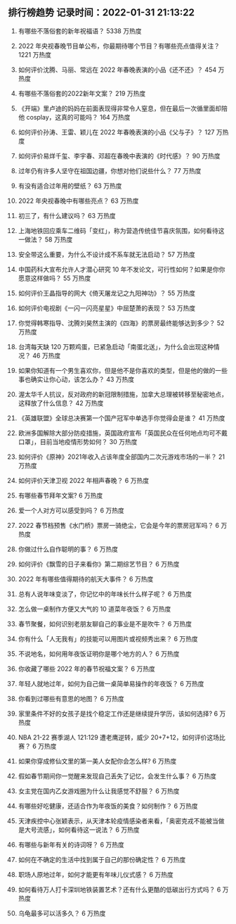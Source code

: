 
## 排行榜趋势 记录时间：2022-01-31 21:13:22
  
  1. 有哪些不落俗套的新年祝福语？ 5338 万热度
    
  2. 2022 年央视春晚节目单公布，你最期待哪个节目？有哪些亮点值得关注？ 1221 万热度
    
  3. 如何评价沈腾、马丽、常远在 2022 年春晚表演的小品《还不还》？ 454 万热度
    
  4. 有哪些不落俗套的2022新年文案？ 219 万热度
    
  5. 《开端》里卢迪的妈妈在前面表现得非常令人窒息，但在最后一次循里面却陪他 cosplay，这真的可能吗？ 164 万热度
    
  6. 如何评价孙涛、王雷、颖儿在 2022 年春晚表演的小品《父与子》？ 127 万热度
    
  7. 如何评价易烊千玺、李宇春、邓超在春晚中表演的《时代感》？ 90 万热度
    
  8. 过年仍有许多人坚守在祖国边疆，你想对他们说些什么？ 77 万热度
    
  9. 有没有适合过年用的壁纸？ 63 万热度
    
  10. 2022 年央视春晚中有哪些亮点？ 63 万热度
    
  11. 初三了，有什么建议吗？ 63 万热度
    
  12. 上海地铁回应乘车二维码「变红」，称为营造传统佳节喜庆氛围，如何看待这一做法？ 58 万热度
    
  13. 安全带这么重要，为什么不设计成不系车就无法启动？ 57 万热度
    
  14. 中国药科大宣布允许人才潜心研究 10 年不发论文，可行性如何？如果是你你愿意这样做吗？ 55 万热度
    
  15. 如何评价王晶指导的网大《倚天屠龙记之九阳神功》？ 55 万热度
    
  16. 如何评价电视剧《一闪一闪亮星星》中屈楚萧的表现？ 53 万热度
    
  17. 你觉得韩寒指导、沈腾刘昊然主演的《四海》的票房最终能够达到多少？ 52 万热度
    
  18. 台湾每天缺 120 万颗鸡蛋，已紧急启动「南蛋北送」，为什么会出现这种情况？ 46 万热度
    
  19. 如果你知道有一个男生喜欢你，但是他不是你喜欢的类型，但是他的做的一些事也确实让你心动，该怎么办？ 43 万热度
    
  20. 渥太华千人抗议，反对政府的新冠限制措施，加拿大总理被转移至秘密地点，这释放了什么信息？ 42 万热度
    
  21. 《英雄联盟》全球总决赛第一个国产冠军中单选手你觉得会是谁？ 41 万热度
    
  22. 欧洲多国解除大部分防疫措施，英国政府宣布「英国民众在任何地点均可不戴口罩」，目前当地疫情形势如何？ 30 万热度
    
  23. 如何评价《原神》2021年收入占该年度全部国内二次元游戏市场的一半？ 21 万热度
    
  24. 如何评价天津卫视 2022 年相声春晚？ 6 万热度
    
  25. 有哪些春节拜年文案? 6 万热度
    
  26. 爱一个人对方可以感受到吗？ 6 万热度
    
  27. 2022 春节档预售《水门桥》票房一骑绝尘，它会是今年的票房冠军吗？ 6 万热度
    
  28. 你做过什么自作聪明的事？ 6 万热度
    
  29. 如何评价《飘雪的日子来看你》第二期综艺节目？ 6 万热度
    
  30. 2022 年有哪些值得期待的航天大事件？ 6 万热度
    
  31. 总有人说年味变淡了，你记忆中的年味长什么样子呢？ 6 万热度
    
  32. 怎么做一桌制作方便又大气的 10 道菜年夜饭？ 6 万热度
    
  33. 春节聚餐，如何识别老朋友聊自己的事业是不是吹牛？ 6 万热度
    
  34. 你有什么「人无我有」的技能可以用图片或视频秀出来？ 6 万热度
    
  35. 不说地名，如何用年夜饭证明你是哪个地方的人？ 6 万热度
    
  36. 你收藏了哪些 2022 年的春节祝福文案？ 6 万热度
    
  37. 年轻人就地过年，如何为自己做一桌简单易操作的年夜饭？ 6 万热度
    
  38. 你看到过哪些有意思的地图？ 6 万热度
    
  39. 家里条件不好的女孩子是找个稳定工作还是继续提升学历，该如何选择? 6 万热度
    
  40. NBA 21-22 赛季湖人 121:129 遭老鹰逆转，威少 20+7+12，如何评价这场比赛？ 6 万热度
    
  41. 如果你穿成修仙文里的第一美人女配你会怎么样? 6 万热度
    
  42. 假如春节期间你一觉醒来发现自己丢失了记忆，会发生什么事？ 6 万热度
    
  43. 女主党在国内乙女游戏圈为什么让我感觉不舒服？ 6 万热度
    
  44. 有哪些好吃健康，还适合作为年夜饭的美食？如何制作？ 6 万热度
    
  45. 天津疾控中心张颖表示，从天津本轮疫情感染者来看，「奥密克戎不能被当做是大号流感」，如何看待这一说法？ 6 万热度
    
  46. 有哪些与新年有关的诗词呀？ 6 万热度
    
  47. 如何在不确定的生活中找到属于自己的那份确定性？ 6 万热度
    
  48. 职场人原地过年，如何才能更有年味儿仪式感？ 6 万热度
    
  49. 如何看待万人打卡深圳地铁装置艺术？还有什么更酷的低碳出行方式吗？ 6 万热度
    
  50. 乌龟最多可以活多久？ 6 万热度
    
